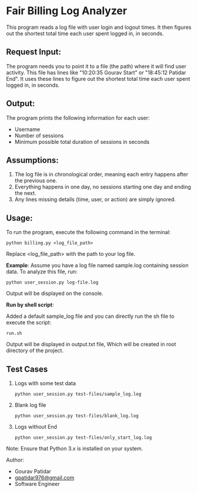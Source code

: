 # Fair Billing Log Analyzer

This program reads a log file with user login and logout times. It then figures out the shortest total time each user spent logged in, in seconds.

## Request Input:
The program needs you to point it to a file (the path) where it will find user activity. This file has lines like "10:20:35 Gourav Start" or "18:45:12 Patidar End". It uses these lines to figure out the shortest total time each user spent logged in, in seconds.


## Output:
The program prints the following information for each user:
- Username
- Number of sessions
- Minimum possible total duration of sessions in seconds

## Assumptions:
1. The log file is in chronological order, meaning each entry happens after the previous one.
2. Everything happens in one day, no sessions starting one day and ending the next.
3. Any lines missing details (time, user, or action) are simply ignored.

## Usage:
To run the program, execute the following command in the terminal:

    python billing.py <log_file_path>

Replace <log_file_path> with the path to your log file.

<b>Example</b>:
Assume you have a log file named sample.log containing session data. To analyze this file, run:

    python user_session.py log-file.log

Output will be displayed on the console.

<b>Run by shell script</b>:

Added a default sample_log file and you can directly run the sh file to execute the script:

    run.sh

Output will be displayed in output.txt file, Which will be created in root directory of the project.

## Test Cases

1. Logs with some test data

    `python user_session.py test-files/sample_log.log`

2. Blank log file

    `python user_session.py test-files/blank_log.log`

3. Logs without End

    `python user_session.py test-files/only_start_log.log`


Note:
Ensure that Python 3.x is installed on your system.

Author:
- Gourav Patidar
- gpatidar976@gmail.com
- Software Engineer
